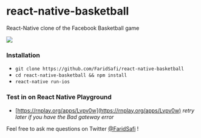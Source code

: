 # react-native-basketball

React-Native clone of the Facebook Basketball game

![](https://raw.githubusercontent.com/FaridSafi/react-native-basketball/master/capture/capture.gif)

### Installation

- `git clone https://github.com/FaridSafi/react-native-basketball`
- `cd react-native-basketball && npm install`
- `react-native run-ios`

### Test in on React Native Playground
- [https://rnplay.org/apps/Lvpv0w](https://rnplay.org/apps/Lvpv0w) *retry later if you have the Bad gateway error*




Feel free to ask me questions on Twitter [@FaridSafi](https://www.twitter.com/FaridSafi) !